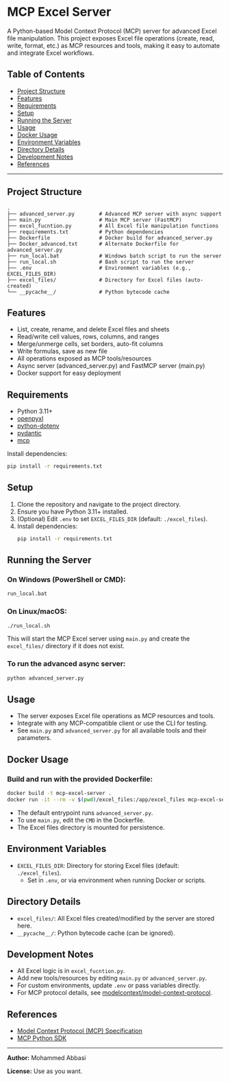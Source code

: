 # MCP Excel Server

A Python-based Model Context Protocol (MCP) server for advanced Excel file manipulation. This project exposes Excel file operations (create, read, write, format, etc.) as MCP resources and tools, making it easy to automate and integrate Excel workflows.

## Table of Contents
- [Project Structure](#project-structure)
- [Features](#features)
- [Requirements](#requirements)
- [Setup](#setup)
- [Running the Server](#running-the-server)
- [Usage](#usage)
- [Docker Usage](#docker-usage)
- [Environment Variables](#environment-variables)
- [Directory Details](#directory-details)
- [Development Notes](#development-notes)
- [References](#references)

---

## Project Structure

```
.
├── advanced_server.py        # Advanced MCP server with async support
├── main.py                   # Main MCP server (FastMCP)
├── excel_fucntion.py         # All Excel file manipulation functions
├── requirements.txt          # Python dependencies
├── Dockerfile                # Docker build for advanced_server.py
├── Docker_advanced.txt       # Alternate Dockerfile for advanced_server.py
├── run_local.bat             # Windows batch script to run the server
├── run_local.sh              # Bash script to run the server
├── .env                      # Environment variables (e.g., EXCEL_FILES_DIR)
├── excel_files/              # Directory for Excel files (auto-created)
└── __pycache__/              # Python bytecode cache
```

## Features
- List, create, rename, and delete Excel files and sheets
- Read/write cell values, rows, columns, and ranges
- Merge/unmerge cells, set borders, auto-fit columns
- Write formulas, save as new file
- All operations exposed as MCP tools/resources
- Async server (advanced_server.py) and FastMCP server (main.py)
- Docker support for easy deployment

## Requirements
- Python 3.11+
- [openpyxl](https://openpyxl.readthedocs.io/)
- [python-dotenv](https://pypi.org/project/python-dotenv/)
- [pydantic](https://pydantic-docs.helpmanual.io/)
- [mcp](https://github.com/modelcontext/model-context-protocol)

Install dependencies:
```sh
pip install -r requirements.txt
```

## Setup
1. Clone the repository and navigate to the project directory.
2. Ensure you have Python 3.11+ installed.
3. (Optional) Edit `.env` to set `EXCEL_FILES_DIR` (default: `./excel_files`).
4. Install dependencies:
   ```sh
   pip install -r requirements.txt
   ```

## Running the Server

### On Windows (PowerShell or CMD):
```bat
run_local.bat
```

### On Linux/macOS:
```sh
./run_local.sh
```

This will start the MCP Excel server using `main.py` and create the `excel_files/` directory if it does not exist.

### To run the advanced async server:
```sh
python advanced_server.py
```

## Usage
- The server exposes Excel file operations as MCP resources and tools.
- Integrate with any MCP-compatible client or use the CLI for testing.
- See `main.py` and `advanced_server.py` for all available tools and their parameters.

## Docker Usage

### Build and run with the provided Dockerfile:
```sh
docker build -t mcp-excel-server .
docker run -it --rm -v $(pwd)/excel_files:/app/excel_files mcp-excel-server
```
- The default entrypoint runs `advanced_server.py`.
- To use `main.py`, edit the `CMD` in the Dockerfile.
- The Excel files directory is mounted for persistence.

## Environment Variables
- `EXCEL_FILES_DIR`: Directory for storing Excel files (default: `./excel_files`).
  - Set in `.env`, or via environment when running Docker or scripts.

## Directory Details
- `excel_files/`: All Excel files created/modified by the server are stored here.
- `__pycache__/`: Python bytecode cache (can be ignored).

## Development Notes
- All Excel logic is in `excel_fucntion.py`.
- Add new tools/resources by editing `main.py` or `advanced_server.py`.
- For custom environments, update `.env` or pass variables directly.
- For MCP protocol details, see [modelcontext/model-context-protocol](https://github.com/modelcontext/model-context-protocol).

## References
- [Model Context Protocol (MCP) Specification](https://github.com/modelcontextprotocol/servers.git)
- [MCP Python SDK](https://github.com/modelcontextprotocol/python-sdk.git)

---

**Author:** Mohammed Abbasi

**License:** Use as you want.
